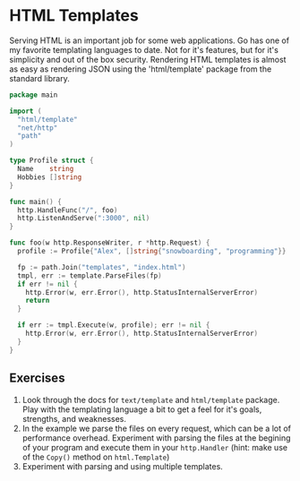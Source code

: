 # HTML Templates

Serving HTML is an important job for some web applications. Go has one of my
favorite templating languages to date. Not for it's features, but for it's
simplicity and out of the box security. Rendering HTML templates is almost as
easy as rendering JSON using the 'html/template' package from the standard
library.

``` go
package main

import (
  "html/template"
  "net/http"
  "path"
)

type Profile struct {
  Name    string
  Hobbies []string
}

func main() {
  http.HandleFunc("/", foo)
  http.ListenAndServe(":3000", nil)
}

func foo(w http.ResponseWriter, r *http.Request) {
  profile := Profile{"Alex", []string{"snowboarding", "programming"}}

  fp := path.Join("templates", "index.html")
  tmpl, err := template.ParseFiles(fp)
  if err != nil {
    http.Error(w, err.Error(), http.StatusInternalServerError)
    return
  }

  if err := tmpl.Execute(w, profile); err != nil {
    http.Error(w, err.Error(), http.StatusInternalServerError)
  }
}
```

## Exercises

1. Look through the docs for `text/template` and `html/template` package. Play with the templating language a bit to get a feel for it's goals, strengths, and weaknesses.
2. In the example we parse the files on every request, which can be a lot of performance overhead. Experiment with parsing the files at the begining of your program and execute them in your `http.Handler` (hint: make use of the `Copy()` method on `html.Template`)
3. Experiment with parsing and using multiple templates.

